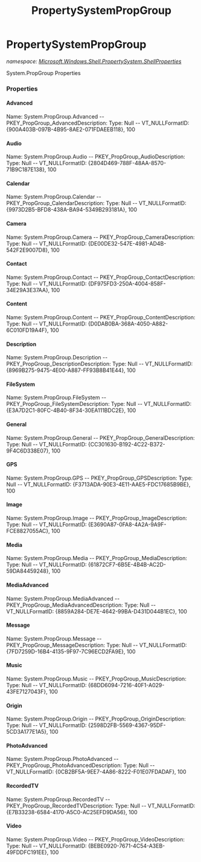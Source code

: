 ﻿---
title: PropertySystemPropGroup
---

# PropertySystemPropGroup
_namespace: [Microsoft.Windows.Shell.PropertySystem.ShellProperties](N-Microsoft.Windows.Shell.PropertySystem.ShellProperties.html)_

System.PropGroup Properties



### Properties

#### Advanced
Name: System.PropGroup.Advanced -- PKEY_PropGroup_AdvancedDescription: Type: Null -- VT_NULLFormatID: {900A403B-097B-4B95-8AE2-071FDAEEB118}, 100
#### Audio
Name: System.PropGroup.Audio -- PKEY_PropGroup_AudioDescription: Type: Null -- VT_NULLFormatID: {2804D469-788F-48AA-8570-71B9C187E138}, 100
#### Calendar
Name: System.PropGroup.Calendar -- PKEY_PropGroup_CalendarDescription: Type: Null -- VT_NULLFormatID: {9973D2B5-BFD8-438A-BA94-5349B293181A}, 100
#### Camera
Name: System.PropGroup.Camera -- PKEY_PropGroup_CameraDescription: Type: Null -- VT_NULLFormatID: {DE00DE32-547E-4981-AD4B-542F2E9007D8}, 100
#### Contact
Name: System.PropGroup.Contact -- PKEY_PropGroup_ContactDescription: Type: Null -- VT_NULLFormatID: {DF975FD3-250A-4004-858F-34E29A3E37AA}, 100
#### Content
Name: System.PropGroup.Content -- PKEY_PropGroup_ContentDescription: Type: Null -- VT_NULLFormatID: {D0DAB0BA-368A-4050-A882-6C010FD19A4F}, 100
#### Description
Name: System.PropGroup.Description -- PKEY_PropGroup_DescriptionDescription: Type: Null -- VT_NULLFormatID: {8969B275-9475-4E00-A887-FF93B8B41E44}, 100
#### FileSystem
Name: System.PropGroup.FileSystem -- PKEY_PropGroup_FileSystemDescription: Type: Null -- VT_NULLFormatID: {E3A7D2C1-80FC-4B40-8F34-30EA111BDC2E}, 100
#### General
Name: System.PropGroup.General -- PKEY_PropGroup_GeneralDescription: Type: Null -- VT_NULLFormatID: {CC301630-B192-4C22-B372-9F4C6D338E07}, 100
#### GPS
Name: System.PropGroup.GPS -- PKEY_PropGroup_GPSDescription: Type: Null -- VT_NULLFormatID: {F3713ADA-90E3-4E11-AAE5-FDC17685B9BE}, 100
#### Image
Name: System.PropGroup.Image -- PKEY_PropGroup_ImageDescription: Type: Null -- VT_NULLFormatID: {E3690A87-0FA8-4A2A-9A9F-FCE8827055AC}, 100
#### Media
Name: System.PropGroup.Media -- PKEY_PropGroup_MediaDescription: Type: Null -- VT_NULLFormatID: {61872CF7-6B5E-4B4B-AC2D-59DA84459248}, 100
#### MediaAdvanced
Name: System.PropGroup.MediaAdvanced -- PKEY_PropGroup_MediaAdvancedDescription: Type: Null -- VT_NULLFormatID: {8859A284-DE7E-4642-99BA-D431D044B1EC}, 100
#### Message
Name: System.PropGroup.Message -- PKEY_PropGroup_MessageDescription: Type: Null -- VT_NULLFormatID: {7FD7259D-16B4-4135-9F97-7C96ECD2FA9E}, 100
#### Music
Name: System.PropGroup.Music -- PKEY_PropGroup_MusicDescription: Type: Null -- VT_NULLFormatID: {68DD6094-7216-40F1-A029-43FE7127043F}, 100
#### Origin
Name: System.PropGroup.Origin -- PKEY_PropGroup_OriginDescription: Type: Null -- VT_NULLFormatID: {2598D2FB-5569-4367-95DF-5CD3A177E1A5}, 100
#### PhotoAdvanced
Name: System.PropGroup.PhotoAdvanced -- PKEY_PropGroup_PhotoAdvancedDescription: Type: Null -- VT_NULLFormatID: {0CB2BF5A-9EE7-4A86-8222-F01E07FDADAF}, 100
#### RecordedTV
Name: System.PropGroup.RecordedTV -- PKEY_PropGroup_RecordedTVDescription: Type: Null -- VT_NULLFormatID: {E7B33238-6584-4170-A5C0-AC25EFD9DA56}, 100
#### Video
Name: System.PropGroup.Video -- PKEY_PropGroup_VideoDescription: Type: Null -- VT_NULLFormatID: {BEBE0920-7671-4C54-A3EB-49FDDFC191EE}, 100

